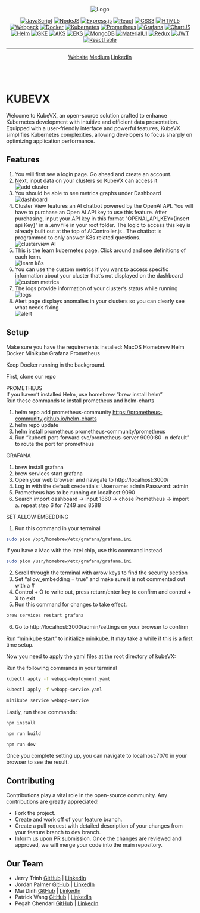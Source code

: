 <div align="center"> 

![Logo](src/public/assets/banner.png)

[![JavaScript](https://img.shields.io/badge/javascript-yellow?style=for-the-badge&logo=javascript&logoColor=white)](https://www.javascript.com/)
[![NodeJS](https://img.shields.io/badge/Nodejs-%23339933?style=for-the-badge&logo=node.js&logoColor=white)](https://nodejs.org/)
[![Express.js](https://img.shields.io/badge/expressjs-%23D6AC32?style=for-the-badge&logo=javascript&logoColor=white)](https://expressjs.com/)
[![React](https://img.shields.io/badge/react-%234E9FF9?style=for-the-badge&logo=react&logoColor=white)](https://reactjs.org/)
[![CSS3](https://img.shields.io/badge/CSS3-1572B6?style=for-the-badge&logo=css3&logoColor=white)](https://developer.mozilla.org/en-US/docs/Web/CSS)
[![HTML5](https://img.shields.io/badge/HTML5-E34F26?style=for-the-badge&logo=html5&logoColor=white)](https://developer.mozilla.org/en-US/docs/Web/HTML)
[![Webpack](https://img.shields.io/badge/webpack-%236DB4F2?style=for-the-badge&logo=webpack&logoColor=white)](https://webpack.js.org/)
[![Docker](https://img.shields.io/badge/docker-%232496ED?style=for-the-badge&logo=docker&logoColor=white)](https://www.docker.com/)
[![Kubernetes](https://img.shields.io/badge/kubernetes-%23326CE5?style=for-the-badge&logo=kubernetes&logoColor=white)](https://kubernetes.io/)
[![Prometheus](https://img.shields.io/badge/prometheus-%23E6522C?style=for-the-badge&logo=prometheus&logoColor=white)](https://prometheus.io/)
[![Grafana](https://img.shields.io/badge/grafana-%23F46800?style=for-the-badge&logo=grafana&logoColor=white)](https://grafana.com/)
[![ChartJS](https://img.shields.io/badge/chart.js-%23FF6384?style=for-the-badge&logo=chart.js&logoColor=white)](https://www.chartjs.org/)
[![Helm](https://img.shields.io/badge/helm-090E6F?style=for-the-badge&logo=helm&logoColor=white)](https://helm.sh/)
[![GKE](https://img.shields.io/badge/GKE-%234285F4?style=for-the-badge&logo=googlecloud&logoColor=white)](https://cloud.google.com/kubernetes-engine)
[![AKS](https://img.shields.io/badge/AKS-326CE5?style=for-the-badge&logo=microsoft-azure&logoColor=white)](https://azure.microsoft.com/en-us/services/kubernetes-service/)
[![EKS](https://img.shields.io/badge/EKS-232F3E?style=for-the-badge&logo=amazon-aws&logoColor=white)](https://aws.amazon.com/eks/)
[![MongoDB](https://img.shields.io/badge/MongoDB-4EA94B?style=for-the-badge&logo=mongodb&logoColor=white)](https://www.mongodb.com/)
[![MaterialUI](https://img.shields.io/badge/Material%20UI-007FFF?style=for-the-badge&logo=mui&logoColor=white)](https://mui.com/)
[![Redux](https://img.shields.io/badge/Redux-593D88?style=for-the-badge&logo=redux&logoColor=white)](https://redux.js.org/)
[![JWT](https://img.shields.io/badge/JWT-000000?style=for-the-badge&logo=JSON%20web%20tokens&logoColor=white)](https://jwt.io/)
[![ReactTable](https://img.shields.io/badge/react%20table-FF4154?style=for-the-badge&logo=react%20table&logoColor=white)](https://www.npmjs.com/package/react-table)
<!-- [![image]({BadgeURLHere})]() -->

---

<p align="center" style="font-size: 1em">
<a name="website" href="https://www.kubevx.com">Website</a>
<a name="medium" href="https://medium.com/@kubevx">Medium</a>
<a name="linkedin" href="https://www.linkedin.com/company/kubevx">LinkedIn</a>
</p>
<br /><br />

</div>

# KUBEVX

Welcome to KubeVX, an open-source solution crafted to enhance Kubernetes development with intuitive and efficient data presentation. Equipped with a user-friendly interface and powerful features, KubeVX simplifies Kubernetes complexities, allowing developers to focus sharply on optimizing application performance.

## Features

1. You will first see a login page. Go ahead and create an account.
2. Next, input data on your clusters so KubeVX can access it  <br>
![add cluster](https://github.com/oslabs-beta/KubeVX/blob/main/src/public/assets/loginAndAdd.gif)
3. You should be able to see metrics graphs under Dashboard  <br>
![dashboard](https://github.com/oslabs-beta/KubeVX/blob/main/src/public/assets/dashboard.gif)
4. Cluster View features an AI chatbot powered by the OpenAI API. You will have to purchase an Open AI API key to use this feature. After purchasing, input your API key in this format "OPENAI_API_KEY={insert api Key}" in a .env file in your root folder. The logic to access this key is already built out at the top of AIController.js . The chatbot is programmed to only answer K8s related questions.  <br>
![clusterview AI](https://github.com/oslabs-beta/KubeVX/blob/main/src/public/assets/clusterAndAI.gif)
5. This is the learn kubernetes page. Click around and see definitions of each term. <br>
![learn k8s](https://github.com/oslabs-beta/KubeVX/blob/main/src/public/assets/learnkubernetes.gif)
6. You can use the custom metrics if you want to access specific information about your cluster that’s not displayed on the dashboard  <br>
![custom metrics](https://github.com/oslabs-beta/KubeVX/blob/main/src/public/assets/customMetrics.gif)
7. The logs provide information of your cluster’s status while running <br>
![logs](https://github.com/oslabs-beta/KubeVX/blob/main/src/public/assets/logs.gif)
8. Alert page displays anomalies in your clusters so you can clearly see what needs fixing <br>
![alert](https://github.com/oslabs-beta/KubeVX/blob/main/src/public/assets/alerts.gif)

## Setup

Make sure you have the requirements installed:
MacOS
Homebrew
Helm
Docker
Minikube
Grafana
Prometheus

Keep Docker running in the background.

First, clone our repo <br>

PROMETHEUS <br>
If you haven’t installed Helm, use homebrew “brew install helm” <br>
Run these commands to install prometheus and helm-charts
1. helm repo add prometheus-community https://prometheus-community.github.io/helm-charts
2. helm repo update
3. helm install prometheus prometheus-community/prometheus
4. Run “kubectl port-forward svc/prometheus-server 9090:80 -n default” to route the port for prometheus

GRAFANA
1. brew install grafana
2. brew services start grafana
3. Open your web browser and navigate to http://localhost:3000/
4. Log in with the default credentials:
Username: admin
Password: admin
5. Prometheus has to be running on localhost:9090
6. Search import dashboard -> input 1860 -> chose Prometheus -> import <br>
    a. repeat step 6 for 7249 and 8588

SET ALLOW EMBEDDING
1. Run this command in your terminal
```bash
sudo pico /opt/homebrew/etc/grafana/grafana.ini
```
If you have a Mac with the Intel chip, use this command instead
```bash
sudo pico /usr/homebrew/etc/grafana/grafana.ini
```
2. Scroll through the terminal with arrow keys to find the security section
3. Set “allow_embedding = true” and make sure it is not commented out with a # 
4. Control + O to write out, press return/enter key to confirm and control + X to exit 
5. Run this command for changes to take effect.
```bash
brew services restart grafana
```
6. Go to http://localhost:3000/admin/settings on your browser to confirm

Run “minikube start” to initialize minikube. It may take a while if this is a first time setup.

Now you need to apply the yaml files at the root directory of kubeVX:

Run the following commands in your terminal

```bash
kubectl apply -f webapp-deployment.yaml
```

```bash
kubectl apply -f webapp-service.yaml
```

```bash
minikube service webapp-service
```

Lastly, run these commands:

```bash
npm install
```

```bash
npm run build
```

```bash
npm run dev
```

Once you complete setting up, you can navigate to localhost:7070 in your browser to see the result.

## Contributing

Contributions play a vital role in the open-source community. Any contributions are greatly appreciated!

- Fork the project.
- Create and work off of your feature branch.
- Create a pull request with detailed description of your changes from your feature branch to dev branch.
- Inform us upon PR submission. Once the changes are reviewed and approved, we will merge your code into the main repository.

## Our Team

- Jerry Trinh [GitHub](https://github.com/jtrrain) | [LinkedIn](https://www.linkedin.com/in/jtjerrytrinh/)
- Jordan Palmer [GitHub](https://github.com/jordansjpalmer) | [LinkedIn](https://www.linkedin.com/in/jordansjpalmer/)
- Mai Dinh [GitHub](https://github.com/mai033) | [LinkedIn](https://www.linkedin.com/in/mai-dahlia)
- Patrick Wang [GitHub](https://github.com/pwang040) | [LinkedIn](https://www.linkedin.com/in/pwang040/)
- Pegah Chendari [GitHub](https://github.com/PegahCh) | [LinkedIn](https://www.linkedin.com/in/pegah-chendari/)
